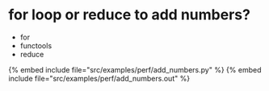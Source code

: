 # for loop or reduce to add numbers?

* for
* functools
* reduce

{% embed include file="src/examples/perf/add_numbers.py" %}
{% embed include file="src/examples/perf/add_numbers.out" %}



